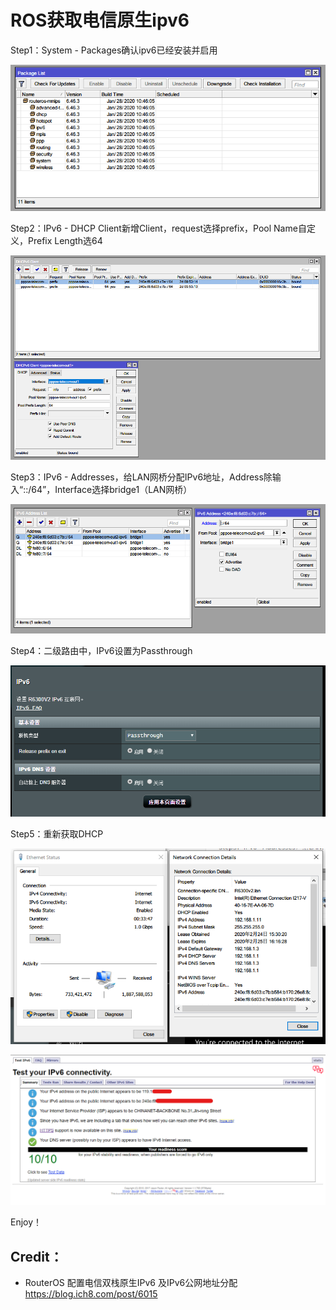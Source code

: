 # ROS获取电信原生ipv6

Step1：System - Packages确认ipv6已经安装并启用

![image-20200224164440879](assets/image-20200224164440879.png)

Step2：IPv6 - DHCP Client新增Client，request选择prefix，Pool Name自定义，Prefix Length选64

![image-20200224164613755](assets/image-20200224164613755.png)

Step3：IPv6 - Addresses，给LAN网桥分配IPv6地址，Address除输入“::/64”，Interface选择bridge1（LAN网桥）

![image-20200224164817258](assets/image-20200224164817258.png)

Step4：二级路由中，IPv6设置为Passthrough

![image-20200224164948685](assets/image-20200224164948685.png)

Step5：重新获取DHCP

![image-20200224165021650](assets/image-20200224165021650.png)

![image-20200224165124860](assets/image-20200224165124860.png)

Enjoy！

## Credit：

- RouterOS 配置电信双栈原生IPv6 及IPv6公网地址分配 https://blog.ich8.com/post/6015